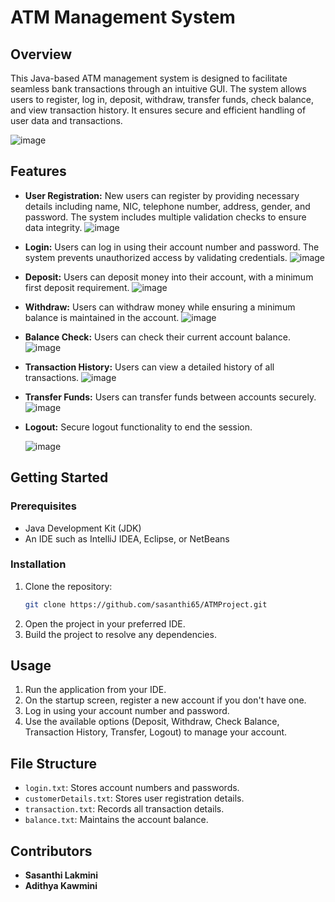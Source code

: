 # ATM Management System

## Overview
This Java-based ATM management system is designed to facilitate seamless bank transactions through an intuitive GUI. The system allows users to register, log in, deposit, withdraw, transfer funds, check balance, and view transaction history. It ensures secure and efficient handling of user data and transactions.


![image](https://github.com/sasanthi65/ATMProject/assets/33154236/9078ce9a-8018-4bbc-a322-dc25cfe384da)


## Features
- **User Registration:** New users can register by providing necessary details including name, NIC, telephone number, address, gender, and password. The system includes multiple validation checks to ensure data integrity.
  ![image](https://github.com/sasanthi65/ATMProject/assets/33154236/30bd4334-aeb9-4e4b-967a-50a3b2f6c3db)

- **Login:** Users can log in using their account number and password. The system prevents unauthorized access by validating credentials.
  ![image](https://github.com/sasanthi65/ATMProject/assets/33154236/e9afcd05-7768-4149-9098-ae1b4727b72b)
  
- **Deposit:** Users can deposit money into their account, with a minimum first deposit requirement.
  ![image](https://github.com/sasanthi65/ATMProject/assets/33154236/2e65227e-a6d3-4b5a-8207-66cf59de0889)

- **Withdraw:** Users can withdraw money while ensuring a minimum balance is maintained in the account.
  ![image](https://github.com/sasanthi65/ATMProject/assets/33154236/e612a518-57f2-4586-a76a-5fb0436f0734)

- **Balance Check:** Users can check their current account balance.
  ![image](https://github.com/sasanthi65/ATMProject/assets/33154236/0a79d152-a5e2-4cf0-9cff-11b121ebf3f4)

- **Transaction History:** Users can view a detailed history of all transactions.
  ![image](https://github.com/sasanthi65/ATMProject/assets/33154236/d20ec6d0-038e-42fd-8865-3fc4f3739f1a)
  
- **Transfer Funds:** Users can transfer funds between accounts securely.
![image](https://github.com/sasanthi65/ATMProject/assets/33154236/bb0fbf6b-cf69-4d44-b7c8-5857d0b75780)


- **Logout:** Secure logout functionality to end the session.
  
  ![image](https://github.com/sasanthi65/ATMProject/assets/33154236/8cc658c7-c7b9-4ddf-a411-f9f16e2b40b0)


## Getting Started

### Prerequisites
- Java Development Kit (JDK)
- An IDE such as IntelliJ IDEA, Eclipse, or NetBeans

### Installation
1. Clone the repository:
    ```bash
    git clone https://github.com/sasanthi65/ATMProject.git
    ```
2. Open the project in your preferred IDE.
3. Build the project to resolve any dependencies.

## Usage
1. Run the application from your IDE.
2. On the startup screen, register a new account if you don't have one.
3. Log in using your account number and password.
4. Use the available options (Deposit, Withdraw, Check Balance, Transaction History, Transfer, Logout) to manage your account.

## File Structure
- `login.txt`: Stores account numbers and passwords.
- `customerDetails.txt`: Stores user registration details.
- `transaction.txt`: Records all transaction details.
- `balance.txt`: Maintains the account balance.

## Contributors
- **Sasanthi Lakmini** 
- **Adithya Kawmini** 
